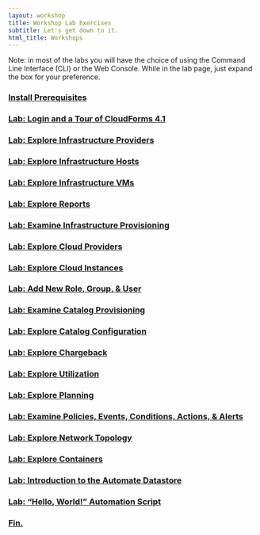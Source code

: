 ```yaml
---
layout: workshop
title: Workshop Lab Exercises
subtitle: Let's get down to it.
html_title: Workshops
---
```


<i class="fa fa-info-circle"></i> Note: in most of the labs you will have the choice of using the Command Line Interface (CLI) or the Web Console.  While in the lab page, just expand the box for your preference.

### [Install Prerequisites](workshop-lab-0.html)

### [Lab: Login and a Tour of CloudForms 4.1](workshop-lab-1.html)

### [Lab: Explore Infrastructure Providers](workshop-lab-2.html)

### [Lab: Explore Infrastructure Hosts](workshop-lab-3.html)

### [Lab: Explore Infrastructure VMs](workshop-lab-4.html)

### [Lab: Explore Reports](workshop-lab-5.html)

### [Lab: Examine Infrastructure Provisioning](workshop-lab-6.html)

### [Lab: Explore Cloud Providers](workshop-lab-7.html)

### [Lab: Explore Cloud Instances](workshop-lab-8.html)

### [Lab: Add New Role, Group, & User](workshop-lab-9.html)

### [Lab: Examine Catalog Provisioning](workshop-lab-10.html)

### [Lab: Explore Catalog Configuration](workshop-lab-11.html)

### [Lab: Explore Chargeback](workshop-lab-12.html)

### [Lab: Explore Utilization](workshop-lab-13.html)

### [Lab: Explore Planning](workshop-lab-14.html)

### [Lab: Examine Policies, Events, Conditions, Actions, & Alerts](workshop-lab-15.html)

### [Lab: Explore Network Topology](workshop-lab-16.html)

### [Lab: Explore Containers](workshop-lab-17.html)

### [Lab: Introduction to the Automate Datastore](workshop-lab-18.html)

### [Lab: “Hello, World!” Automation Script](workshop-lab-19.html)

### [Fin.](workshop-finally.html)
